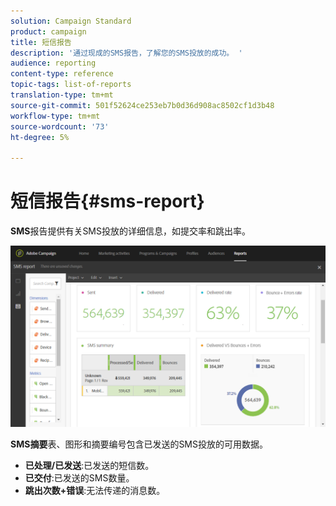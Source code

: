 ```yaml
---
solution: Campaign Standard
product: campaign
title: 短信报告
description: '通过现成的SMS报告，了解您的SMS投放的成功。 '
audience: reporting
content-type: reference
topic-tags: list-of-reports
translation-type: tm+mt
source-git-commit: 501f52624ce253eb7b0d36d908ac8502cf1d3b48
workflow-type: tm+mt
source-wordcount: '73'
ht-degree: 5%

---
```



# 短信报告{#sms-report}

**SMS**&#x200B;报告提供有关SMS投放的详细信息，如提交率和跳出率。

![](assets/dynamic_report_sms.png)

**SMS摘要**&#x200B;表、图形和摘要编号包含已发送的SMS投放的可用数据。

* **已处理/已发送**:已发送的短信数。
* **已交付**:已发送的SMS数量。
* **跳出次数+错误**:无法传递的消息数。

